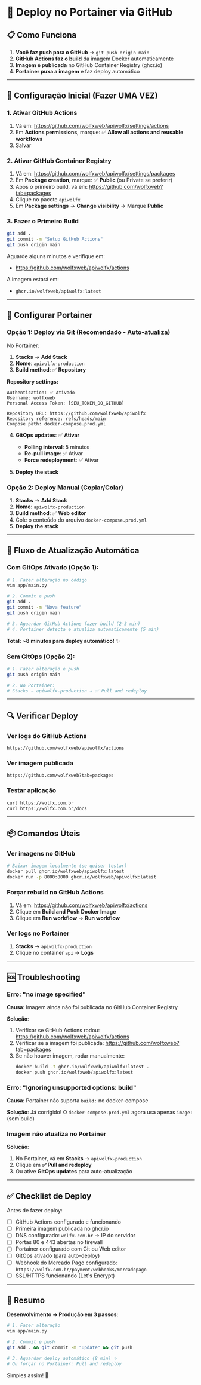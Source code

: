 # 🚀 Deploy no Portainer via GitHub

## 📋 Como Funciona

1. **Você faz push para o GitHub** → `git push origin main`
2. **GitHub Actions faz o build** da imagem Docker automaticamente
3. **Imagem é publicada** no GitHub Container Registry (ghcr.io)
4. **Portainer puxa a imagem** e faz deploy automático

---

## 🔧 Configuração Inicial (Fazer UMA VEZ)

### 1. Ativar GitHub Actions

1. Vá em: https://github.com/wolfxweb/apiwolfx/settings/actions
2. Em **Actions permissions**, marque: ✅ **Allow all actions and reusable workflows**
3. Salvar

### 2. Ativar GitHub Container Registry

1. Vá em: https://github.com/wolfxweb/apiwolfx/settings/packages
2. Em **Package creation**, marque: ✅ **Public** (ou Private se preferir)
3. Após o primeiro build, vá em: https://github.com/wolfxweb?tab=packages
4. Clique no pacote `apiwolfx`
5. Em **Package settings** → **Change visibility** → Marque **Public**

### 3. Fazer o Primeiro Build

```bash
git add .
git commit -m "Setup GitHub Actions"
git push origin main
```

Aguarde alguns minutos e verifique em:
- https://github.com/wolfxweb/apiwolfx/actions

A imagem estará em:
- `ghcr.io/wolfxweb/apiwolfx:latest`

---

## 🐳 Configurar Portainer

### Opção 1: Deploy via Git (Recomendado - Auto-atualiza)

No Portainer:

1. **Stacks** → **Add Stack**
2. **Nome**: `apiwolfx-production`
3. **Build method**: ✅ **Repository**

**Repository settings:**
```
Authentication: ✅ Ativado
Username: wolfxweb
Personal Access Token: [SEU_TOKEN_DO_GITHUB]

Repository URL: https://github.com/wolfxweb/apiwolfx
Repository reference: refs/heads/main
Compose path: docker-compose.prod.yml
```

4. **GitOps updates**: ✅ **Ativar**
   - **Polling interval**: 5 minutos
   - **Re-pull image**: ✅ Ativar
   - **Force redeployment**: ✅ Ativar

5. **Deploy the stack**

### Opção 2: Deploy Manual (Copiar/Colar)

1. **Stacks** → **Add Stack**
2. **Nome**: `apiwolfx-production`
3. **Build method**: ✅ **Web editor**
4. Cole o conteúdo do arquivo `docker-compose.prod.yml`
5. **Deploy the stack**

---

## 🔄 Fluxo de Atualização Automática

### Com GitOps Ativado (Opção 1):

```bash
# 1. Fazer alteração no código
vim app/main.py

# 2. Commit e push
git add .
git commit -m "Nova feature"
git push origin main

# 3. Aguardar GitHub Actions fazer build (2-3 min)
# 4. Portainer detecta e atualiza automaticamente (5 min)
```

**Total: ~8 minutos para deploy automático!** ✨

### Sem GitOps (Opção 2):

```bash
# 1. Fazer alteração e push
git push origin main

# 2. No Portainer:
# Stacks → apiwolfx-production → ✅ Pull and redeploy
```

---

## 🔍 Verificar Deploy

### Ver logs do GitHub Actions
```
https://github.com/wolfxweb/apiwolfx/actions
```

### Ver imagem publicada
```
https://github.com/wolfxweb?tab=packages
```

### Testar aplicação
```bash
curl https://wolfx.com.br
curl https://wolfx.com.br/docs
```

---

## 📦 Comandos Úteis

### Ver imagens no GitHub
```bash
# Baixar imagem localmente (se quiser testar)
docker pull ghcr.io/wolfxweb/apiwolfx:latest
docker run -p 8000:8000 ghcr.io/wolfxweb/apiwolfx:latest
```

### Forçar rebuild no GitHub Actions
1. Vá em: https://github.com/wolfxweb/apiwolfx/actions
2. Clique em **Build and Push Docker Image**
3. Clique em **Run workflow** → **Run workflow**

### Ver logs no Portainer
1. **Stacks** → `apiwolfx-production`
2. Clique no container `api` → **Logs**

---

## 🆘 Troubleshooting

### Erro: "no image specified"
**Causa**: Imagem ainda não foi publicada no GitHub Container Registry

**Solução**:
1. Verificar se GitHub Actions rodou: https://github.com/wolfxweb/apiwolfx/actions
2. Verificar se a imagem foi publicada: https://github.com/wolfxweb?tab=packages
3. Se não houver imagem, rodar manualmente:
   ```bash
   docker build -t ghcr.io/wolfxweb/apiwolfx:latest .
   docker push ghcr.io/wolfxweb/apiwolfx:latest
   ```

### Erro: "Ignoring unsupported options: build"
**Causa**: Portainer não suporta `build:` no docker-compose

**Solução**: Já corrigido! O `docker-compose.prod.yml` agora usa apenas `image:` (sem build)

### Imagem não atualiza no Portainer
**Solução**:
1. No Portainer, vá em **Stacks** → `apiwolfx-production`
2. Clique em **✅ Pull and redeploy**
3. Ou ative **GitOps updates** para auto-atualização

---

## ✅ Checklist de Deploy

Antes de fazer deploy:

- [ ] GitHub Actions configurado e funcionando
- [ ] Primeira imagem publicada no ghcr.io
- [ ] DNS configurado: `wolfx.com.br` → IP do servidor
- [ ] Portas 80 e 443 abertas no firewall
- [ ] Portainer configurado com Git ou Web editor
- [ ] GitOps ativado (para auto-deploy)
- [ ] Webhook do Mercado Pago configurado: `https://wolfx.com.br/payment/webhooks/mercadopago`
- [ ] SSL/HTTPS funcionando (Let's Encrypt)

---

## 🎯 Resumo

**Desenvolvimento → Produção em 3 passos:**

```bash
# 1. Fazer alteração
vim app/main.py

# 2. Commit e push
git add . && git commit -m "Update" && git push

# 3. Aguardar deploy automático (8 min) ✨
# Ou forçar no Portainer: Pull and redeploy
```

Simples assim! 🚀

